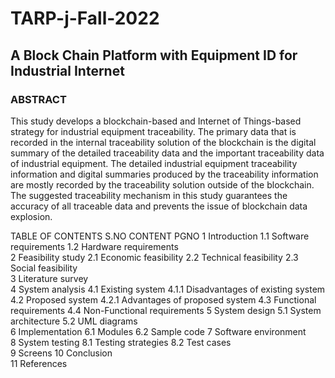 # TARP-j-Fall-2022

## A Block Chain Platform with Equipment ID for Industrial Internet


### ABSTRACT


This study develops a blockchain-based and Internet of Things-based strategy for industrial equipment traceability. The primary data that is recorded in the internal traceability solution of the blockchain is the digital summary of the detailed traceability data and the important traceability data of industrial equipment. The detailed industrial equipment traceability information and digital summaries produced by the traceability information are mostly recorded by the traceability solution outside of the blockchain. The suggested traceability mechanism in this study guarantees the accuracy of all traceable data and prevents the issue of blockchain data explosion.

TABLE OF CONTENTS
S.NO	CONTENT	PGNO
1	Introduction
1.1	Software requirements
1.2	Hardware requirements	
2	Feasibility study
2.1 Economic feasibility
2.2 Technical feasibility
2.3 Social feasibility	
3	Literature survey	
4	System analysis
4.1 Existing system
4.1.1 Disadvantages of existing system
4.2 Proposed system
4.2.1 Advantages of proposed system
4.3 Functional requirements
4.4 Non-Functional requirements	
5	System design
5.1 System architecture
5.2 UML diagrams	
6	Implementation
6.1 Modules
6.2 Sample code	
7	Software environment	
8	System testing
8.1 Testing strategies
8.2 Test cases	
9	Screens	
10	Conclusion	
11	References	
